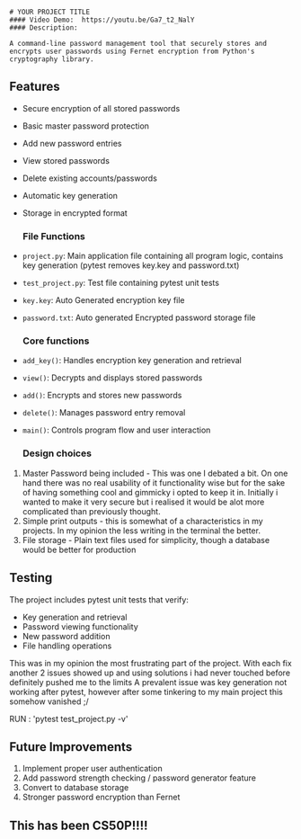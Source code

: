     # YOUR PROJECT TITLE
    #### Video Demo:  https://youtu.be/Ga7_t2_NalY
    #### Description:

    A command-line password management tool that securely stores and encrypts user passwords using Fernet encryption from Python's cryptography library.

## Features
- Secure encryption of all stored passwords
- Basic master password protection
- Add new password entries
- View stored passwords
- Delete existing accounts/passwords
- Automatic key generation
- Storage in encrypted format

    ### File Functions
- `project.py`: Main application file containing all program logic, contains key generation (pytest removes key.key and password.txt)
- `test_project.py`: Test file containing pytest unit tests
- `key.key`: Auto Generated encryption key file
- `password.txt`: Auto generated Encrypted password storage file

    ### Core functions
- `add_key()`: Handles encryption key generation and retrieval
- `view()`: Decrypts and displays stored passwords
- `add()`: Encrypts and stores new passwords
- `delete()`: Manages password entry removal
- `main()`: Controls program flow and user interaction

    ### Design choices
1. Master Password being included - This was one I debated a bit. On one hand there was no real usability of it functionality wise but for the sake of having something cool and gimmicky i opted to keep it in. Initially i wanted to make it very secure but i realised it would be alot more complicated than previously thought.
2. Simple print outputs - this is somewhat of a characteristics in my projects. In my opinion the less writing in the terminal the better.
3. File storage - Plain text files used for simplicity, though a database would be better for production

## Testing
The project includes pytest unit tests that verify:
- Key generation and retrieval
- Password viewing functionality
- New password addition
- File handling operations

This was in my opinion the most frustrating part of the project.
With each fix another 2 issues showed up and using solutions i had never touched before definitely pushed me to the limits
A prevalent issue was key generation not working after pytest, however after some tinkering to my main project this somehow vanished ;/

RUN : 'pytest test_project.py -v'

## Future Improvements
1. Implement proper user authentication
2. Add password strength checking / password generator feature
3. Convert to database storage
4. Stronger password encryption than Fernet

## This has been CS50P!!!!

